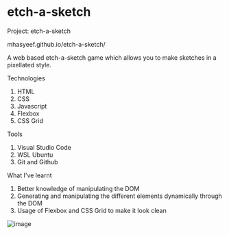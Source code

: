 # etch-a-sketch

Project: etch-a-sketch

mhasyeef.github.io/etch-a-sketch/

A web based etch-a-sketch game which allows you to make sketches in a pixellated style.

Technologies
1) HTML
2) CSS
3) Javascript
4) Flexbox
5) CSS Grid

Tools
1) Visual Studio Code
2) WSL Ubuntu
3) Git and Github

What I've learnt
1) Better knowledge of manipulating the DOM
2) Generating and manipulating the different elements dynamically through the DOM
3) Usage of Flexbox and CSS Grid to make it look clean

![image](https://user-images.githubusercontent.com/70051252/172697179-2b09d140-8b59-4853-8810-8d61b75e3502.png)

